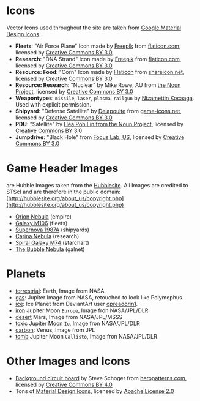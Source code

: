 # Icons

Vector Icons used throughout the site are taken from [Google Material Design Icons](https://material.io/icons/).

- **Fleets**: "Air Force Plane" Icon made by [Freepik](http://www.freepik.com) from [flaticon.com](https://www.flaticon.com/free-icon/air-force-plane_84987), licensed by [Creative Commons BY 3.0](http://creativecommons.org/licenses/by/3.0/)
- **Research**: "DNA Strand" Icon made by [Freepik](http://www.freepik.com) from [flaticon.com](https://www.flaticon.com/free-icon/dna-strand_67903), licensed by [Creative Commons BY 3.0](http://creativecommons.org/licenses/by/3.0/)
- **Resource: Food**: "Corn" Icon made by [Flaticon](https://www.flaticon.com/) from [shareicon.net](https://www.shareicon.net/vegan-corn-healthy-food-food-and-restaurant-food-organic-diet-vegetarian-cereal-851723), licensed by [Creative Commons BY 3.0](http://creativecommons.org/licenses/by/3.0/)
- **Resource: Research**: "Nuclear" by Mike Rowe, AU from [the Noun Project](https://thenounproject.com/term/nuclear/75368/), licensed by [Creative Commons BY 3.0](http://creativecommons.org/licenses/by/3.0/)
- **Weapontypes**: `missile`, `laser`, `plasma`, `railgun` by [Nizamettin Kocaaga](http://www.effectdesign.de/). Used with explicit permission.
- **Shipyard**: "Defense Satellite" by [Delapouite](http://delapouite.com/) from [game-icons.net](http://game-icons.net/delapouite/originals/defense-satellite.html), licensed by [Creative Commons BY 3.0](http://creativecommons.org/licenses/by/3.0/)
- **PDU**: "Satellite" by [Hea Poh Lin from the Noun Project](https://thenounproject.com), licensed by [Creative Commons BY 3.0](http://creativecommons.org/licenses/by/3.0/)
- **Jumpdrive**: "Black Hole" from [Focus Lab, US](https://thenounproject.com/term/black-hole/547869/), licensed by [Creative Commons BY 3.0](http://creativecommons.org/licenses/by/3.0/)

# Game Header Images 
are Hubble Images taken from the [Hubblesite](http://hubblesite.org/images/gallery). All Images are credited to STScI and are therefore in the public domain:
[http://hubblesite.org/about_us/copyright.php](http://hubblesite.org/about_us/copyright.php)

- [Orion Nebula](http://hubblesite.org/image/3999/gallery) (empire)
- [Galaxy M106](http://hubblesite.org/image/3143/news/91-astronomical) (fleets)
- [Supernova 1987A](http://hubblesite.org/image/3987/gallery) (shipyards)
- [Carina Nebula](http://hubblesite.org/image/2099/news_release/2007-16) (research)
- [Spiral Galaxy M74](http://hubblesite.org/image/2210/category/37-spiral-galaxies) (starchart)
- [The Bubble Nebula](http://hubblesite.org/image/3849/wallpaper) (galnet)

# Planets

- [terrestrial](https://commons.wikimedia.org/wiki/File:Terrestrial_planet_sizes.jpg): Earth, Image from NASA
- [gas](https://commons.wikimedia.org/wiki/File:Polyphemus_planet.jpg): Jupiter Image from NASA, retouched to look like Polymephus.
- [ice](https://opreadorin1.deviantart.com/art/Ice-Planet-578848592): Ice Planet from DeviantArt user [opreadorin1](https://opreadorin1.deviantart.com/).
- [iron](https://photojournal.jpl.nasa.gov/catalog/PIA01299) Jupiter Moon `Europe`, Image fron NASA/JPL/DLR 
- [desert](https://www.jpl.nasa.gov/spaceimages/details.php?id=PIA02653) Mars, Image from NASA/JPL/MSSS
- [toxic](https://photojournal.jpl.nasa.gov/catalog/PIA01299) Jupiter Moon `Io`, Image fron NASA/JPL/DLR
- [carbon](https://commons.wikimedia.org/wiki/File:Terrestrial_planet_sizes.jpg): Venus, Image from JPL
- [tomb](https://photojournal.jpl.nasa.gov/catalog/PIA01299) Jupiter Moon `Callisto`, Image fron NASA/JPL/DLR

# Other Images and Icons

- [Background circuit board](http://www.heropatterns.com/) by Steve Schoger from [heropatterns.com](https://www.heropatterns.com), licensed by [Creative Commons BY 4.0](https://creativecommons.org/licenses/by/4.0/)
- Tons of [Material Design Icons](http://material.io/icons/), licensed by [Apache License 2.0](https://github.com/google/material-design-icons/blob/master/LICENSE)
